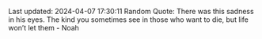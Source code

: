 Last updated: 2024-04-07 17:30:11
Random Quote: There was this sadness in his eyes. The kind you sometimes see in those who want to die, but life won’t let them - Noah